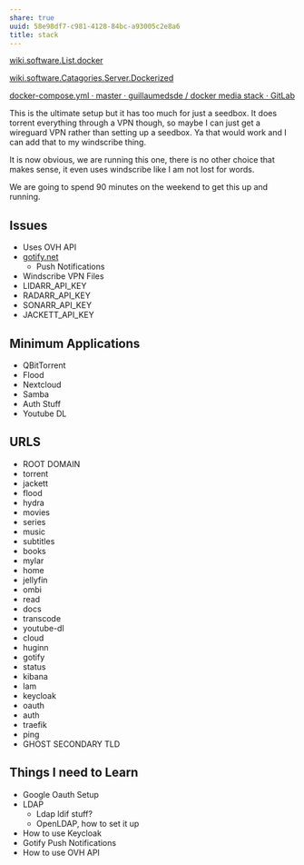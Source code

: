 ```yaml
---
share: true
uuid: 58e98df7-c981-4128-84bc-a93005c2e8a6
title: stack
---
```

[wiki.software.List.docker](../wiki.software.List.docker)

[wiki.software.Catagories.Server.Dockerized](../wiki.software.Catagories.Server.Dockerized)

[docker-compose.yml · master · guillaumedsde / docker media stack · GitLab](https://gitlab.com/guillaumedsde/docker-media-stack/-/blob/master/docker-compose.yml)

This is the ultimate setup but it has too much for just a seedbox. It does torrent everything through a VPN though, so maybe I can just get a wireguard VPN rather than setting up a seedbox. Ya that would work and I can add that to my windscribe thing.

It is now obvious, we are running this one, there is no other choice that makes sense, it even uses windscribe like I am not lost for words.

We are going to spend 90 minutes on the weekend to get this up and running.

Issues
------

*   Uses OVH API
*   [gotify.net](https://gotify.net/)
    *   Push Notifications
*   Windscribe VPN Files
*   LIDARR\_API\_KEY
*   RADARR\_API\_KEY
*   SONARR\_API\_KEY
*   JACKETT\_API\_KEY

Minimum Applications
--------------------

*   QBitTorrent
*   Flood
*   Nextcloud
*   Samba
*   Auth Stuff
*   Youtube DL

URLS
----

*   ROOT DOMAIN
*   torrent
*   jackett
*   flood
*   hydra
*   movies
*   series
*   music
*   subtitles
*   books
*   mylar
*   home
*   jellyfin
*   ombi
*   read
*   docs
*   transcode
*   youtube-dl
*   cloud
*   huginn
*   gotify
*   status
*   kibana
*   lam
*   keycloak
*   oauth
*   auth
*   traefik
*   ping
*   GHOST SECONDARY TLD

Things I need to Learn
----------------------

*   Google Oauth Setup
*   LDAP
    *   Ldap ldif stuff?
    *   OpenLDAP, how to set it up
*   How to use Keycloak
*   Gotify Push Notifications
*   How to use OVH API